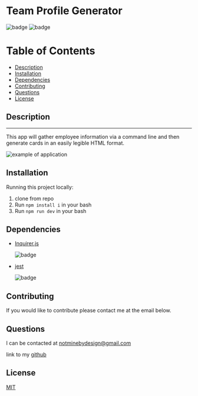 # Team Profile Generator

![badge](https://img.shields.io/github/license/inqueblot/Team-Profile-Generator) ![badge](https://img.shields.io/depfu/inqueblot/Team-Profile-Generator)

# Table of Contents

- [Description](#Description)
- [Installation](#Installation)
- [Dependencies](#dependencies)
- [Contributing](#contributing)
- [Questions](#questions)
- [License](#license)



## Description
---

This app will gather employee information via a command line and then generate cards in an easily legible HTML format.

![example of application](https://github.com/inqueblot/Team-Profile-Generator/tree/main/Assets/example.gif)

## Installation
Running this project locally:
1. clone from repo
2. Run `npm install i` in your bash
3. Run `npm run dev` in your bash


## Dependencies
- [Inquirer.js](https://www.npmjs.com/package/inquirer) 

  ![badge](https://img.shields.io/npm/v/inquirer)
- [jest](https://www.npmjs.com/package/jest) 

  ![badge](https://img.shields.io/npm/v/jest)


## Contributing
If you would like to contribute please contact me at the email below.

## Questions
I can be contacted at notminebydesign@gmail.com

link to my [github](https://github.com/inqueblot)

## License
[MIT](https://opensource.org/licenses/MIT)
